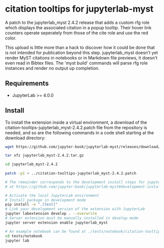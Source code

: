 # citation tooltips for jupyterlab-myst

A patch to the jupyterlab_myst 2.4.2 release that adds a custom rfg role which displays the associated citation in a popup tooltip. Their hover link counters operate seperately from those of the cite role and use the red color.

This upload is little more than a hack to discover how it could be done that is not intended for publication beyond this step.  jupyterlab_myst doesn't yet render MyST citations in notebooks or in Markdown file previews, it doesn't even read in Bibtex files. The 'myst build' commands will parse rfg role instances and render no output up completion.

## Requirements

- JupyterLab >= 4.0.0

## Install

To install the extension inside a virtual environment, a download of the citation-tooltips-jupyterlab_myst-2.4.2.patch file from the repository is needed, and so are the following commands in a code shell starting at the download directory:

```bash
wget https://github.com/jupyter-book/jupyterlab-myst/releases/download/v2.4.2/jupyterlab_myst-2.4.2.tar.gz

tar xfz jupyterlab_myst-2.4.2.tar.gz

cd jupyterlab_myst-2.4.2
 
patch -p1 < ../citation-tooltips-jupyterlab_myst-2.4.2.patch

# The remainder corresponds to the development install steps for jupyterlab-myst
# at https://github.com/jupyter-book/jupyterlab-myst#development-install

# Activate the local JupyterLab environment 
# Install package in development mode
pip install -e ".[test]"
# Link your development version of the extension with JupyterLab
jupyter labextension develop . --overwrite
# Server extension must be manually installed in develop mode
jupyter server extension enable jupyterlab_myst

# An example notebook can be found at ./tests/notebook/citation-tooltips.ipynb
cd tests/notebook
jupyter lab
```
